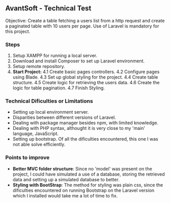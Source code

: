 ## AvantSoft - Technical Test
Objective: Create a table fetching a users list from a http request and create a paginated table with 10 users per page. Use of Laravel is mandatory for this project.

### Steps

1. Setup XAMPP for running a local server.
2. Download and install Composer to set up Laravel environment.
3. Setup remote repository.
4. **Start Project:**
4.1 Create basic pages controllers.
4.2 Configure pages using Blade.
4.3 Set up global styling for the project.
4.4 Create table structure.
4.5 Create logic for retrieving the users data.
4.6 Create the logic for table pagination.
4.7 Finish Styling.


### Technical Dificulties or Limitations

- Setting up local environment server.
- Disparities between different versions of Laravel.
- Dealing with package manager besides npm, with limited knowledge.
- Dealing with PHP syntax, althought it is very close to my 'main' language, JavaScript.
- Setting up bootstrap. Of all the dificulties encountered, this one I was not able solve efficiently.


### Points to improve

- **Better MVC folder structure**: Since no 'model' was present on the project, I could have simulated a use of a database, storing the retrieved data and setting up a simulated database to better.
- **Styling with BootStrap**: The method for styling was plain css, since the dificulties encountered on running Bootstrap on the Laravel version which I installed would take me a lot of time to fix. 